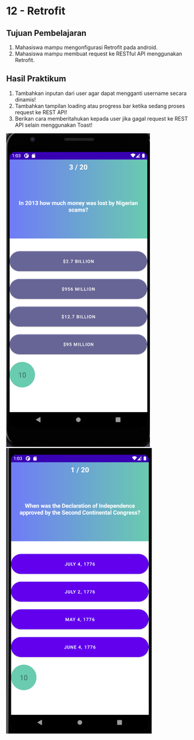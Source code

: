 # 12 - Retrofit

## Tujuan Pembelajaran

1. Mahasiswa mampu mengonfigurasi Retrofit pada android.
2. Mahasiswa mampu membuat request ke RESTful API menggunakan Retrofit.

## Hasil Praktikum

1. Tambahkan inputan dari user agar dapat mengganti username secara dinamis!
2. Tambahkan tampilan loading atau progress bar ketika sedang proses request ke REST API!
3. Berikan cara memberitahukan kepada user jika gagal request ke REST API selain menggunakan Toast!

![](img/Screenshot_1.png)
![](img/Screenshot_3.png)